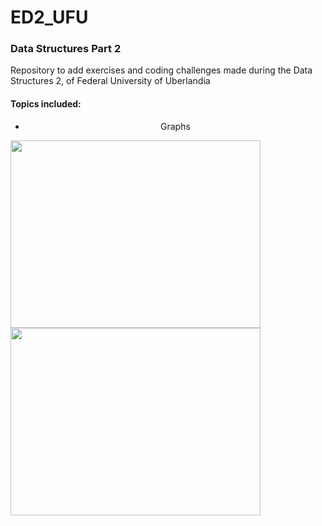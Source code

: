 # ED2_UFU
### Data Structures Part 2
 Repository to add exercises and coding challenges made during the Data Structures 2, of Federal University of Uberlandia
#### Topics included:
<center>
<ul>
 <li>Graphs</li>
<ul>
</center>
 <img align="left" width="400" height="300" src="https://media.giphy.com/media/ftAyb0CG1FNAIZt4SO/giphy.gif"/>
 <img width="400" height="300" src="https://media.giphy.com/media/t1lmQR7sXeZJC/giphy.gif"/>
